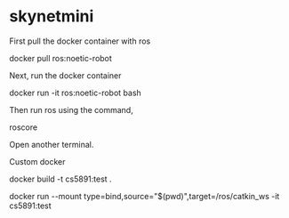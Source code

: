 # skynetmini

First pull the docker container with ros

docker pull ros:noetic-robot

Next, run the docker container

docker run -it ros:noetic-robot bash

Then run ros using the command,

roscore

Open another terminal.


Custom docker

docker build -t cs5891:test .

docker run --mount type=bind,source="$(pwd)",target=/ros/catkin_ws -it cs5891:test
